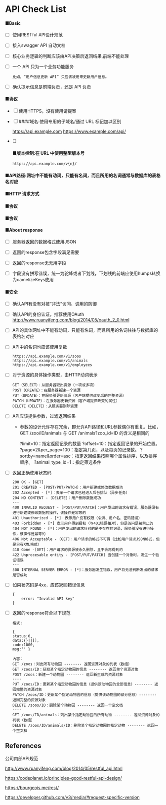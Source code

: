 # API Check List

#### ■Basic

- [ ] 使用RESTful API设计规范

- [ ] 接入swagger API 自动文档

- [ ] 核心业务逻辑的判断应该由API决策后返回结果,前端不能处理

- [ ] 一个 API 只为一个业务功能服务

      比如，“用户信息更新 API” 只应该被用来更新用户信息。

- [ ] 确认提示信息是前端负责，还是 API 负责

#### ■协议

- [ ] 使用HTTPS，沒有使用请提案

- [ ] ####域名:使用专用的子域名/通过 URL 标记加以区别

    https://api.example.com
    https://www.example.com/api/

- [ ] #### ■版本控制:在 URL 中使用整型版本号
      https://api.example.com/v{n}/
      
#### ■API路径:网址中不能有动词，只能有名词，而且所用的名词通常与数据库的表格名对应



#### ■HTTP 请求方式
#### ■协议
#### ■协议







#### ■About response

- [ ] 服务器返回的数据格式使用JSON

- [ ] 返回的response包含字段满足需要

- [ ] 返回的response无无用字段

- [ ] 字段没有拼写错误，统一为驼峰或者下划线，下划线的前端应使用humps转换为camelizeKeys使用

#### ■安全
- [ ] 确认API有没有对被“非法”访问、调用的防御
- [ ] 确认API的身份认证，推荐使用OAuth  http://www.ruanyifeng.com/blog/2014/05/oauth_2_0.html

- [ ] API的具体网址中不能有动词，只能有名词，而且所用的名词往往与数据库的表格名对应

- [ ] API中的名词也应该使用复数

      https://api.example.com/v1/zoos
      https://api.example.com/v1/animals
      https://api.example.com/v1/employees
      
- [ ] 对于资源的具体操作类型，由HTTP动词表示

      GET（SELECT）：从服务器取出资源（一项或多项）
      POST（CREATE）：在服务器新建一个资源
      PUT（UPDATE）：在服务器更新资源（客户端提供改变后的完整资源）
      PATCH（UPDATE）：在服务器更新资源（客户端提供改变的属性）
      DELETE（DELETE）：从服务器删除资源

- [ ] API应该提供参数，过滤返回结果 

    - 参数的设计允许存在冗余，即允许API路径和URL参数偶尔有重复。比如，GET /zoo/ID/animals 与 GET /animals?zoo_id=ID 的含义是相同的


      ?limit=10：指定返回记录的数量
      ?offset=10：指定返回记录的开始位置。
      ?page=2&per_page=100：指定第几页，以及每页的记录数。
      ?sortby=name&order=asc：指定返回结果按照哪个属性排序，以及排序顺序。
      ?animal_type_id=1：指定筛选条件
      
- [ ] 返回正确使用状态码

      200 OK - [GET]
      201 CREATED - [POST/PUT/PATCH]：用户新建或修改数据成功
      202 Accepted - [*]：表示一个请求已经进入后台排队（异步任务）
      204 NO CONTENT - [DELETE]：用户删除数据成功
      ---
      400 INVALID REQUEST - [POST/PUT/PATCH]：用户发出的请求有错误，服务器没有进行新建或修改数据的操作，该操作是幂等的
      401 Unauthorized - [*]：表示用户没有权限（令牌、用户名、密码错误）
      403 Forbidden - [*] 表示用户得到授权（与401错误相对），但是访问是被禁止的
      404 NOT FOUND - [*]：用户发出的请求针对的是不存在的记录，服务器没有进行操作，该操作是幂等的
      406 Not Acceptable - [GET]：用户请求的格式不可得（比如用户请求JSON格式，但是只有XML格式）
      410 Gone -[GET]：用户请求的资源被永久删除，且不会再得到的
      422 Unprocesable entity - [POST/PUT/PATCH] 当创建一个对象时，发生一个验证错误
      ---
      500 INTERNAL SERVER ERROR - [*]：服务器发生错误，用户将无法判断发出的请求是否成功
 
- [ ] 如果状态码是4xx，应该返回错误信息

      {
          error: "Invalid API key"
      }
    
- [ ] 返回的response符合以下规范
      
      格式：
      
      {
      status:0,
      data:{}||[],
      code:1000,
      msg:ʼʼ }
        
      內容：
      GET /zoos：列出所有动物园 -------- 返回资源对象的列表（数组）
      GET /zoos/ID：获取某个指定动物园的信息 -------- 返回单个资源对象
      POST /zoos：新建一个动物园 -------- 返回新生成的资源对象
      ----
      PUT /zoos/ID：更新某个指定动物园的信息（提供该动物园的全部信息）-------- 返回完整的资源对象
      PATCH /zoos/ID：更新某个指定动物园的信息（提供该动物园的部分信息）-------- 返回完整的资源对象 
      DELETE /zoos/ID：删除某个动物园 -------- 返回一个空文档
      ----
      GET /zoos/ID/animals：列出某个指定动物园的所有动物 -------- 返回资源对象的列表（数组）
      DELETE /zoos/ID/animals/ID：删除某个指定动物园的指定动物 -------- 返回一个空文档



    

## References

公司内部API规范

http://www.ruanyifeng.com/blog/2014/05/restful_api.html

https://codeplanet.io/principles-good-restful-api-design/

https://bourgeois.me/rest/

https://developer.github.com/v3/media/#request-specific-version